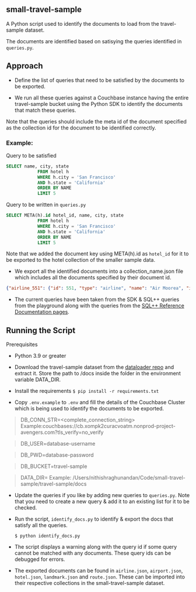 ## small-travel-sample

A Python script used to identify the documents to load from the travel-sample dataset.

The documents are identified based on satisying the queries identified in `queries.py`.

## Approach

- Define the list of queries that need to be satisfied by the documents to be exported.

- We run all these queries against a Couchbase instance having the entire travel-sample bucket using the Python SDK to identify the documents that match these queries.

Note that the queries should include the meta id of the document specified as the collection id for the document to be identified correctly.

### Example:

Query to be satisfied

```sql
SELECT name, city, state
            FROM hotel h
            WHERE h.city = 'San Francisco'
            AND h.state = 'California'
            ORDER BY NAME
            LIMIT 5
```

Query to be written in `queries.py`

```sql
SELECT META(h).id hotel_id, name, city, state
            FROM hotel h
            WHERE h.city = 'San Francisco'
            AND h.state = 'California'
            ORDER BY NAME
            LIMIT 5
```

Note that we added the document key using META(h).id as `hotel_id` for it to be exported to the hotel collection of the smaller sample data.

- We export all the identified documents into a collection_name.json file which includes all the documents specified by their document id.

```json
{"airline_551": {"id": 551, "type": "airline", "name": "Air Moorea", "iata": null, "icao": "TAH", "callsign": "AIR MOOREA", "country": "France"}, "airline_139": {"id": 139, "type": "airline", "name": "Air Caledonie International", "iata": "SB", "icao": "ACI", "callsign": "AIRCALIN", "country": "France"}, "airline_1316": {"id": 1316, "type": "airline", "name": "AirTran Airways", "iata": "FL", "icao": "TRS", "callsign": "CITRUS", "country": "United States"}, "airline_21": {"id": 21, "type": "airline", "name": "Aigle Azur", "iata": "ZI", "icao": "AAF", "callsign": "AIGLE AZUR", "country": "France"}...
```

- The current queries have been taken from the SDK & SQL++ queries from the playground along with the queries from the [SQL++ Reference Documentation pages](https://docs.couchbase.com/server/current/n1ql/n1ql-language-reference/index.html).

## Running the Script

Prerequisites

- Python 3.9 or greater

- Download the travel-sample dataset from the [dataloader repo](https://github.com/couchbase/docloader/blob/master/examples/travel-sample.zip) and extract it. Store the path to /docs inside the folder in the environment variable DATA_DIR.

- Install the requirements
  `$ pip install -r requirements.txt`

- Copy `.env.example` to `.env` and fill the details of the Couchbase Cluster which is being used to identify the documents to be exported.

> DB_CONN_STR=<complete_connection_string> Example:couchbases://cb.xompk2curacvoatm.nonprod-project-avengers.com?tls_verify=no_verify

> DB_USER=database-username

> DB_PWD=database-password

> DB_BUCKET=travel-sample

> DATA_DIR=<path-to-folder-containing-the-travel-sample-documents> Example: /Users/nithishraghunandan/Code/small-travel-sample/travel-sample/docs

- Update the queries if you like by adding new queries to `queries.py`. Note that you need to create a new query & add it to an existing list for it to be checked.

- Run the script, `identify_docs.py` to identify & export the docs that satisfy all the queries.

  `$ python identify_docs.py`

- The script displays a warning along with the query id if some query cannot be matched with any documents. These query ids can be debugged for errors.

- The exported documents can be found in `airline.json`, `airport.json`, `hotel.json`, `landmark.json` and `route.json`. These can be imported into their respective collections in the small-travel-sample dataset.
